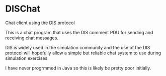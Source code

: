 # DISChat
Chat client using the DIS protocol

This is a chat program that uses the DIS comment PDU for sending and receiving chat messages.

DIS is widely used in the simulation community and the use of the DIS protocol will hopefully allow a simple
but reliable chat system to use during simulation exercises.

I have never progrmmed in Java so this is likely be pretty poor initially.

